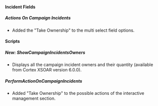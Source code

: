 
#### Incident Fields
##### Actions On Campaign Incidents
- Added the "Take Ownership" to the multi select field options.

#### Scripts
##### New: ShowCampaignIncidentsOwners
- Displays all the campaign incident owners and their quantity (available from Cortex XSOAR version 6.0.0).

##### PerformActionOnCampaignIncidents
- Added "Take Ownership" to the possible actions of the interactive management section.